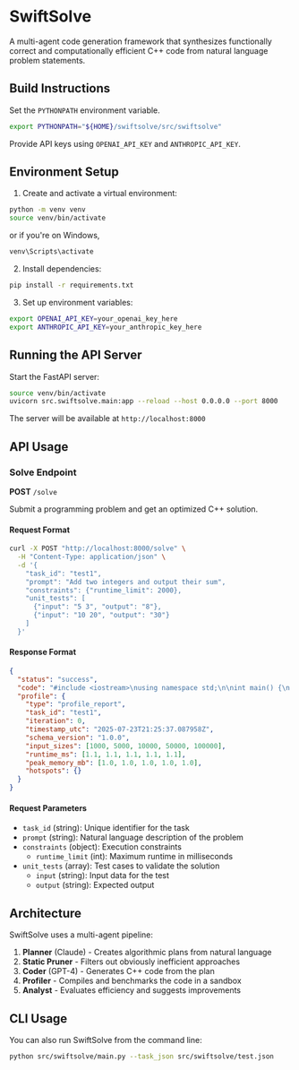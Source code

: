 # SwiftSolve

A multi-agent code generation framework that synthesizes functionally correct and computationally efficient C++ code from natural language problem statements.

## Build Instructions

Set the `PYTHONPATH` environment variable.

```sh
export PYTHONPATH="${HOME}/swiftsolve/src/swiftsolve"
```

Provide API keys using `OPENAI_API_KEY` and `ANTHROPIC_API_KEY`.

## Environment Setup

1. Create and activate a virtual environment:
```bash
python -m venv venv
source venv/bin/activate
```
or if you're on Windows,

```bash
venv\Scripts\activate
```

2. Install dependencies:
```bash
pip install -r requirements.txt
```

3. Set up environment variables:
```bash
export OPENAI_API_KEY=your_openai_key_here
export ANTHROPIC_API_KEY=your_anthropic_key_here
```

## Running the API Server

Start the FastAPI server:

```bash
source venv/bin/activate
uvicorn src.swiftsolve.main:app --reload --host 0.0.0.0 --port 8000
```

The server will be available at `http://localhost:8000`

## API Usage

### Solve Endpoint

**POST** `/solve`

Submit a programming problem and get an optimized C++ solution.

#### Request Format

```bash
curl -X POST "http://localhost:8000/solve" \
  -H "Content-Type: application/json" \
  -d '{
    "task_id": "test1",
    "prompt": "Add two integers and output their sum",
    "constraints": {"runtime_limit": 2000},
    "unit_tests": [
      {"input": "5 3", "output": "8"},
      {"input": "10 20", "output": "30"}
    ]
  }'
```

#### Response Format

```json
{
  "status": "success",
  "code": "#include <iostream>\nusing namespace std;\n\nint main() {\n    int a, b;\n    cin >> a >> b;\n    cout << a + b << endl;\n    return 0;\n}",
  "profile": {
    "type": "profile_report",
    "task_id": "test1",
    "iteration": 0,
    "timestamp_utc": "2025-07-23T21:25:37.087958Z",
    "schema_version": "1.0.0",
    "input_sizes": [1000, 5000, 10000, 50000, 100000],
    "runtime_ms": [1.1, 1.1, 1.1, 1.1, 1.1],
    "peak_memory_mb": [1.0, 1.0, 1.0, 1.0, 1.0],
    "hotspots": {}
  }
}
```

#### Request Parameters

- `task_id` (string): Unique identifier for the task
- `prompt` (string): Natural language description of the problem
- `constraints` (object): Execution constraints
  - `runtime_limit` (int): Maximum runtime in milliseconds
- `unit_tests` (array): Test cases to validate the solution
  - `input` (string): Input data for the test
  - `output` (string): Expected output

## Architecture

SwiftSolve uses a multi-agent pipeline:

1. **Planner** (Claude) - Creates algorithmic plans from natural language
2. **Static Pruner** - Filters out obviously inefficient approaches
3. **Coder** (GPT-4) - Generates C++ code from the plan
4. **Profiler** - Compiles and benchmarks the code in a sandbox
5. **Analyst** - Evaluates efficiency and suggests improvements

## CLI Usage

You can also run SwiftSolve from the command line:

```bash
python src/swiftsolve/main.py --task_json src/swiftsolve/test.json
```
